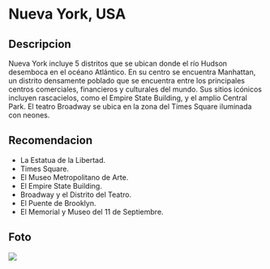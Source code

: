 # Nueva York, USA

## Descripcion

Nueva York incluye 5 distritos que se ubican donde el río Hudson desemboca en el océano Atlántico. En su centro se encuentra Manhattan, un distrito densamente poblado que se encuentra entre los principales centros comerciales, financieros y culturales del mundo. Sus sitios icónicos incluyen rascacielos, como el Empire State Building, y el amplio Central Park. El teatro Broadway se ubica en la zona del Times Square iluminada con neones.

## Recomendacion

- La Estatua de la Libertad. 
- Times Square. 
- El Museo Metropolitano de Arte. 
- El Empire State Building. 
- Broadway y el Distrito del Teatro. 
- El Puente de Brooklyn. 
- El Memorial y Museo del 11 de Septiembre. 

## Foto 

![](https://static.anuevayork.com/wp-content/uploads/2016/10/31155642/Top-20-cosas-que-hacer-en-Nueva-York.jpg)

